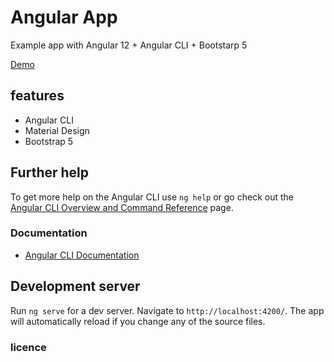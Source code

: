 # Angular App



Example app with Angular 12 + Angular CLI + Bootstarp 5

[Demo](https://www.lanjrud.ir)

## features

* Angular CLI
* Material Design
* Bootstrap 5

## Further help

To get more help on the Angular CLI use `ng help` or go check out the [Angular CLI Overview and Command Reference](https://angular.io/cli) page.

### Documentation

* [Angular CLI Documentation](https://angular.io/cli/docs)

## Development server

Run `ng serve` for a dev server. Navigate to `http://localhost:4200/`. The app will automatically reload if you change any of the source files.

### licence
